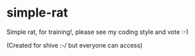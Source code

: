 # simple-rat
Simple rat, for training!, please see my coding style and vote :-)


(Created for shive :-/ but everyone can access)

